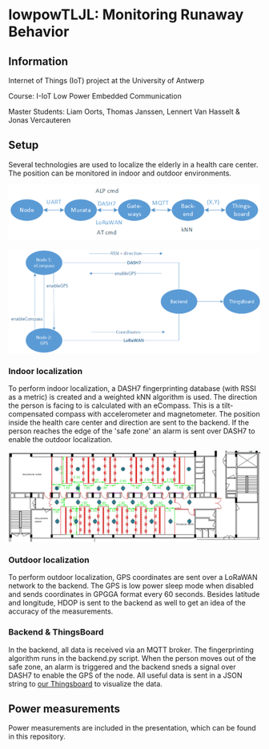# lowpowTLJL: Monitoring Runaway Behavior

## Information
Internet of Things (IoT) project at the University of Antwerp

Course: I-IoT Low Power Embedded Communication

Master Students: Liam Oorts, Thomas Janssen, Lennert Van Hasselt &amp; Jonas Vercauteren

## Setup
Several technologies are used to localize the elderly in a health care center. The position can be monitored in indoor and outdoor environments. 

![communication](images/communication.png "Communication")

![dataflow](images/dataflow.png "Dataflow")


### Indoor localization 
To perform indoor localization, a DASH7 fingerprinting database (with RSSI as a metric) is created and a weighted kNN algorithm is used. The direction the person is facing to is calculated with an eCompass. This is a tilt-compensated compass with accelerometer and magnetometer. The position inside the health care center and direction are sent to the backend. If the person reaches the edge of the 'safe zone' an alarm is sent over DASH7 to enable the outdoor localization.

![training points](images/trainingspunten.png "Training points")


### Outdoor localization
To perform outdoor localization, GPS coordinates are sent over a LoRaWAN network to the backend. The GPS is low power sleep mode when disabled and sends coordinates in GPGGA format every 60 seconds. Besides latitude and longitude, HDOP is sent to the backend as well to get an idea of the accuracy of the measurements.


### Backend &amp; ThingsBoard
In the backend, all data is received via an MQTT broker. The fingerprinting algorithm runs in the backend.py script. When the person moves out of the safe zone, an alarm is triggered and the backend sneds a signal over DASH7 to enable the GPS of the node. All useful data is sent in a JSON string to [our Thingsboard](http://thingsboard.idlab.uantwerpen.be:8080/dashboards/6788ecf0-cace-11e7-9f1b-85e6dd10a2e8) to visualize the data.

## Power measurements
Power measurements are included in the presentation, which can be found in this repository.


